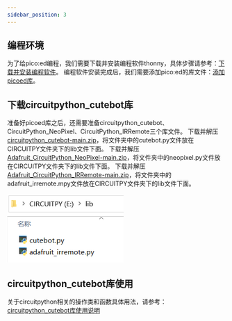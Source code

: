 ```yaml
---
sidebar_position: 3
---
```


## 编程环境
为了给pico:ed编程，我们需要下载并安装编程软件thonny，具体步骤请参考：[下载并安装编程软件](https://www.yuque.com/elecfreaks-learn/picoed/ggnxx2)。
编程软件安装完成后，我们需要添加pico:ed的库文件：[添加picoed库](https://www.yuque.com/elecfreaks-learn/picoed/wvuaff)。
## 下载circuitpython_cutebot库
准备好picoed库之后，还需要准备circuitpython_cutebot、CircuitPython_NeoPixel、CircuitPython_IRRemote三个库文件。
下载并解压[circuitpython_cutebot-main.zip](https://github.com/elecfreaks/circuitpython_cutebot/archive/refs/heads/main.zip)，将文件夹中的cutebot.py文件放在CIRCUITPY文件夹下的lib文件下面。
下载并解压[Adafruit_CircuitPython_NeoPixel-main.zip](https://github.com/adafruit/Adafruit_CircuitPython_NeoPixel/archive/refs/heads/main.zip)，将文件夹中的neopixel.py文件放在CIRCUITPY文件夹下的lib文件下面。
下载并解压[Adafruit_CircuitPython_IRRemote-main.zip](https://github.com/adafruit/Adafruit_CircuitPython_Bundle/releases/download/20220510/adafruit-circuitpython-bundle-7.x-mpy-20220510.zip)，将文件夹中的adafruit_irremote.mpy文件放在CIRCUITPY文件夹下的lib文件下面。

![](./images/pico-cutebot-programming-01.png)

## circuitpython_cutebot库使用
关于circuitpython相关的操作类和函数具体用法，请参考：[circuitpython_cutebot库使用说明](https://www.yuque.com/elecfreaks-learn/picoed/fciy6o)

